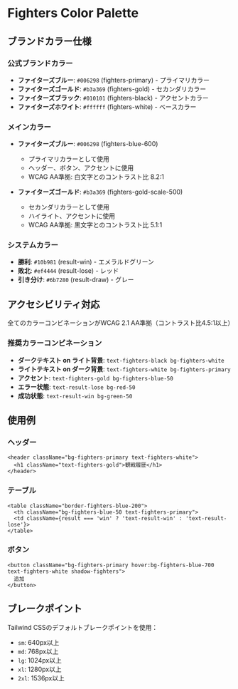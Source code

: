 # Fighters Color Palette

## ブランドカラー仕様

### 公式ブランドカラー
- **ファイターズブルー**: `#006298` (fighters-primary) - プライマリカラー
- **ファイターズゴールド**: `#b3a369` (fighters-gold) - セカンダリカラー  
- **ファイターズブラック**: `#010101` (fighters-black) - アクセントカラー
- **ファイターズホワイト**: `#ffffff` (fighters-white) - ベースカラー

### メインカラー
- **ファイターズブルー**: `#006298` (fighters-blue-600)
  - プライマリカラーとして使用
  - ヘッダー、ボタン、アクセントに使用
  - WCAG AA準拠: 白文字とのコントラスト比 8.2:1

- **ファイターズゴールド**: `#b3a369` (fighters-gold-scale-500) 
  - セカンダリカラーとして使用
  - ハイライト、アクセントに使用
  - WCAG AA準拠: 黒文字とのコントラスト比 5.1:1

### システムカラー
- **勝利**: `#10b981` (result-win) - エメラルドグリーン
- **敗北**: `#ef4444` (result-lose) - レッド  
- **引き分け**: `#6b7280` (result-draw) - グレー

## アクセシビリティ対応
全てのカラーコンビネーションがWCAG 2.1 AA準拠（コントラスト比4.5:1以上）

### 推奨カラーコンビネーション
- **ダークテキスト on ライト背景**: `text-fighters-black bg-fighters-white`
- **ライトテキスト on ダーク背景**: `text-fighters-white bg-fighters-primary`
- **アクセント**: `text-fighters-gold bg-fighters-blue-50`
- **エラー状態**: `text-result-lose bg-red-50`
- **成功状態**: `text-result-win bg-green-50`

## 使用例

### ヘッダー
```tsx
<header className="bg-fighters-primary text-fighters-white">
  <h1 className="text-fighters-gold">観戦履歴</h1>
</header>
```

### テーブル
```tsx
<table className="border-fighters-blue-200">
  <th className="bg-fighters-blue-50 text-fighters-primary">
  <td className={result === 'win' ? 'text-result-win' : 'text-result-lose'}>
</table>
```

### ボタン
```tsx
<button className="bg-fighters-primary hover:bg-fighters-blue-700 text-fighters-white shadow-fighters">
  追加
</button>
```

## ブレークポイント
Tailwind CSSのデフォルトブレークポイントを使用：
- `sm`: 640px以上
- `md`: 768px以上  
- `lg`: 1024px以上
- `xl`: 1280px以上
- `2xl`: 1536px以上